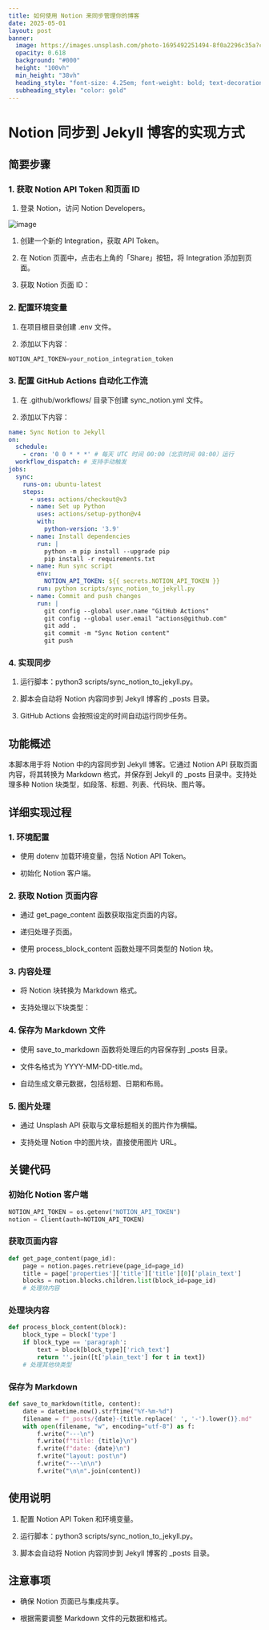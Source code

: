 ```yaml
---
title: 如何使用 Notion 来同步管理你的博客
date: 2025-05-01
layout: post
banner:
  image: https://images.unsplash.com/photo-1695492251494-8f0a2296c35a?crop=entropy&cs=tinysrgb&fit=max&fm=jpg&ixid=M3w2OTIwMzJ8MHwxfHJhbmRvbXx8fHx8fHx8fDE3NDYxMDkxMjl8&ixlib=rb-4.0.3&q=80&w=1080
  opacity: 0.618
  background: "#000"
  height: "100vh"
  min_height: "38vh"
  heading_style: "font-size: 4.25em; font-weight: bold; text-decoration: underline"
  subheading_style: "color: gold"
---
```


# Notion 同步到 Jekyll 博客的实现方式

## 简要步骤

### 1. 获取 Notion API Token 和页面 ID

1. 登录 Notion，访问 Notion Developers。

![image](https://prod-files-secure.s3.us-west-2.amazonaws.com/a7a0cc5a-89b9-4cda-8686-1fba0ca52f40/d19c1afe-dea5-4312-9333-786b0ba83054/image.png?X-Amz-Algorithm=AWS4-HMAC-SHA256&X-Amz-Content-Sha256=UNSIGNED-PAYLOAD&X-Amz-Credential=ASIAZI2LB466YMOSTXWR%2F20250501%2Fus-west-2%2Fs3%2Faws4_request&X-Amz-Date=20250501T141849Z&X-Amz-Expires=3600&X-Amz-Security-Token=IQoJb3JpZ2luX2VjECQaCXVzLXdlc3QtMiJIMEYCIQDrghzlvZ4TOebvJ8hXbzwIENZ09G0Zg%2BL%2FpCG1OL1axQIhALswSmmc%2Fi8LkU0%2BQeThqM2aiUMQ%2BUYZfmtSmf1SP5bJKogECL3%2F%2F%2F%2F%2F%2F%2F%2F%2F%2FwEQABoMNjM3NDIzMTgzODA1IgyGCRK2xv3nGNT36x4q3AOhFmgqlLDZfwSvGsBnRhivJVvNOmKVHVM3KlbYpSUuk6b7h14SpjTjEQqK1n0z7Orz%2B01e6M2P%2FLBNYXuCvAg3umuKakGzSTVtY%2BXl06O9ZeSJzwoQs7MOlWWYbdsheJVLX7hAZ8DQ%2Fbu7E0OVyWZAU%2BSDp8F1f3IKT8ZT5IIzT1PAWHkfMyKi5MOd1zwBhOoo0GIZ6dV4W1koTivs7nuC4il2OIQt2i43%2BCDh4DT28Kj97%2FvaBjYEZeXSBsuhvKz22Dm7MXLS1wUvoOYzrs7IS1T5fI9tKwkgDn1SDiSusdM0iqojsWmXri%2F2ixeFRjGMarXU%2B4p9m25k%2BCJQK0Z0AJkWRP7vS3xL0MIgOjHoelf2%2FpMe9ICPEAJlv%2FBzN%2FeZ18wb72MxqSpH5TLTcymo%2BOigmS8M7VGCgwTu%2BtjATnQNmRWSf7pUKkBEl9Xmq8cAbn2AIpVqc6gTO90wDqTRfl%2BkIyFbpo9Lk3C5QKOrYxcFWuALhj19bI6qpeZmnGjHoup5luXO77Jr4xu3DXZ8IhwbZO0t3k0Dyf7fjO3kkCgmOITYO4nnd4Efwt7ymyPZxIom0y3cO0MorFppQjiLAwuGorqWd%2BDLfNsosjpRju99ujKq%2BSCbwK%2B3DjCJyc3ABjqkAa2friVK5R7cfGytEMsGeF1RpEw6Bz75LJgj9EnMBul4Jv8mplSmJ314j50WVVlAdD4RxDIYLpGAj3zkFyr4uXSL3CNNL8rRHLv0Uoc%2FF6r6ojWbAVOdI%2F4dQmPZLHhjJkKXdRwaSOlcux5rC1s42j8Bh8EpoXFqmPy3W9xwoApL%2FvXRPd4hhYATlxD43gajd56kDOTfXViUBkfTaY55NVDImyrQ&X-Amz-Signature=491e4af68baa2cd2c8ed5145b1d963b5595014192759b96b1bc29bd213b72057&X-Amz-SignedHeaders=host&x-id=GetObject)

1. 创建一个新的 Integration，获取 API Token。

1. 在 Notion 页面中，点击右上角的「Share」按钮，将 Integration 添加到页面。

1. 获取 Notion 页面 ID：


### 2. 配置环境变量

1. 在项目根目录创建 .env 文件。

1. 添加以下内容：

```javascript
NOTION_API_TOKEN=your_notion_integration_token
```

### 3. 配置 GitHub Actions 自动化工作流

1. 在 .github/workflows/ 目录下创建 sync_notion.yml 文件。

1. 添加以下内容：

```yaml
name: Sync Notion to Jekyll
on:
  schedule:
    - cron: '0 0 * * *' # 每天 UTC 时间 00:00（北京时间 08:00）运行
  workflow_dispatch: # 支持手动触发
jobs:
  sync:
    runs-on: ubuntu-latest
    steps:
      - uses: actions/checkout@v3
      - name: Set up Python
        uses: actions/setup-python@v4
        with:
          python-version: '3.9'
      - name: Install dependencies
        run: |
          python -m pip install --upgrade pip
          pip install -r requirements.txt
      - name: Run sync script
        env:
          NOTION_API_TOKEN: ${{ secrets.NOTION_API_TOKEN }}
        run: python scripts/sync_notion_to_jekyll.py
      - name: Commit and push changes
        run: |
          git config --global user.name "GitHub Actions"
          git config --global user.email "actions@github.com"
          git add .
          git commit -m "Sync Notion content"
          git push
```

### 4. 实现同步

1. 运行脚本：python3 scripts/sync_notion_to_jekyll.py。

1. 脚本会自动将 Notion 内容同步到 Jekyll 博客的 _posts 目录。

1. GitHub Actions 会按照设定的时间自动运行同步任务。

## 功能概述

本脚本用于将 Notion 中的内容同步到 Jekyll 博客。它通过 Notion API 获取页面内容，将其转换为 Markdown 格式，并保存到 Jekyll 的 _posts 目录中。支持处理多种 Notion 块类型，如段落、标题、列表、代码块、图片等。

## 详细实现过程

### 1. 环境配置

- 使用 dotenv 加载环境变量，包括 Notion API Token。

- 初始化 Notion 客户端。

### 2. 获取 Notion 页面内容

- 通过 get_page_content 函数获取指定页面的内容。

- 递归处理子页面。

- 使用 process_block_content 函数处理不同类型的 Notion 块。

### 3. 内容处理

- 将 Notion 块转换为 Markdown 格式。

- 支持处理以下块类型：


### 4. 保存为 Markdown 文件

- 使用 save_to_markdown 函数将处理后的内容保存到 _posts 目录。

- 文件名格式为 YYYY-MM-DD-title.md。

- 自动生成文章元数据，包括标题、日期和布局。

### 5. 图片处理

- 通过 Unsplash API 获取与文章标题相关的图片作为横幅。

- 支持处理 Notion 中的图片块，直接使用图片 URL。

## 关键代码

### 初始化 Notion 客户端

```python
NOTION_API_TOKEN = os.getenv("NOTION_API_TOKEN")
notion = Client(auth=NOTION_API_TOKEN)
```

### 获取页面内容

```python
def get_page_content(page_id):
    page = notion.pages.retrieve(page_id=page_id)
    title = page['properties']['title']['title'][0]['plain_text']
    blocks = notion.blocks.children.list(block_id=page_id)
    # 处理块内容
```

### 处理块内容

```python
def process_block_content(block):
    block_type = block['type']
    if block_type == 'paragraph':
        text = block[block_type]['rich_text']
        return ''.join([t['plain_text'] for t in text])
    # 处理其他块类型
```

### 保存为 Markdown

```python
def save_to_markdown(title, content):
    date = datetime.now().strftime("%Y-%m-%d")
    filename = f"_posts/{date}-{title.replace(' ', '-').lower()}.md"
    with open(filename, "w", encoding="utf-8") as f:
        f.write("---\n")
        f.write(f"title: {title}\n")
        f.write(f"date: {date}\n")
        f.write("layout: post\n")
        f.write("---\n\n")
        f.write("\n\n".join(content))
```

## 使用说明

1. 配置 Notion API Token 和环境变量。

1. 运行脚本：python3 scripts/sync_notion_to_jekyll.py。

1. 脚本会自动将 Notion 内容同步到 Jekyll 博客的 _posts 目录。

## 注意事项

- 确保 Notion 页面已与集成共享。

- 根据需要调整 Markdown 文件的元数据和格式。
